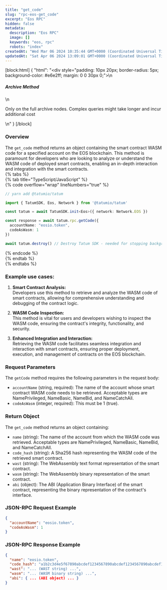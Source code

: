 ```yaml
---
title: "get_code"
slug: "rpc-eos-get_code"
excerpt: "Eos RPC"
hidden: false
metadata: 
  description: "Eos RPC"
  image: []
  keywords: "eos, rpc"
  robots: "index"
createdAt: "Wed Mar 06 2024 10:35:44 GMT+0000 (Coordinated Universal Time)"
updatedAt: "Sat Apr 06 2024 13:09:01 GMT+0000 (Coordinated Universal Time)"
---
```

[block:html]
{
  "html": "<div style=\"padding: 10px 20px; border-radius: 5px; background-color: #e6e2ff; margin: 0 0 30px 0;\">\n  <h5>Archive Method</h5>\n  <p>Only on the full archive nodes. Complex queries might take longer and incur additional cost</p>\n</div>"
}
[/block]


### Overview

The `get_code` method returns an object containing the smart contract WASM code for a specified account on the EOS blockchain. This method is paramount for developers who are looking to analyze or understand the WASM code of deployed smart contracts, enabling an in-depth interaction and integration with the smart contracts.  
{% tabs %}  
{% tab title="TypeScript/JavaScript" %}  
{% code overflow="wrap" lineNumbers="true" %}

```typescript
// yarn add @tatumio/tatum

import { TatumSDK, Eos, Network } from '@tatumio/tatum'

const tatum = await TatumSDK.init<Eos>({ network: Network.EOS })

const response = await tatum.rpc.getCode({
  accountName: "eosio.token",
  codeAsWasm: 1
})

await tatum.destroy() // Destroy Tatum SDK - needed for stopping background jobs
```

{% endcode %}  
{% endtab %}  
{% endtabs %}

### Example use cases:

1. **Smart Contract Analysis:**  
   Developers use this method to retrieve and analyze the WASM code of smart contracts, allowing for comprehensive understanding and debugging of the contract logic.

2. **WASM Code Inspection:**  
   This method is vital for users and developers wishing to inspect the WASM code, ensuring the contract's integrity, functionality, and security.

3. **Enhanced Integration and Interaction:**  
   Retrieving the WASM code facilitates seamless integration and interaction with smart contracts, ensuring proper deployment, execution, and management of contracts on the EOS blockchain.

### Request Parameters

The `getCode` method requires the following parameters in the request body:

- `accountName` (string, required): The name of the account whose smart contract WASM code needs to be retrieved. Acceptable types are NamePrivileged, NameBasic, NameBid, and NameCatchAll.
- `codeAsWasm` (integer, required): This must be 1 (true).

### Return Object

The `get_code` method returns an object containing:

- `name` (string): The name of the account from which the WASM code was retrieved. Acceptable types are NamePrivileged, NameBasic, NameBid, and NameCatchAll.
- `code_hash` (string): A Sha256 hash representing the WASM code of the retrieved smart contract.
- `wast` (string): The WebAssembly text format representation of the smart contract.
- `wasm` (string): The WebAssembly binary representation of the smart contract.
- `abi` (object): The ABI (Application Binary Interface) of the smart contract, representing the binary representation of the contract's interface.

### JSON-RPC Request Example

```json
{
  "accountName": "eosio.token",
  "codeAsWasm": 1
}
```

### JSON-RPC Response Example

```json
{
  "name": "eosio.token",
  "code_hash": "a1b2c3d4e5f67890abcdef1234567890abcdef1234567890abcdef1234567890ab",
  "wast": "... (WAST string) ...",
  "wasm": "... (WASM binary string) ...",
  "abi": { ... (ABI object) ... }
}

```
